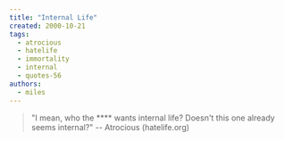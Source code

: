 ```yaml
---
title: "Internal Life"
created: 2000-10-21
tags: 
  - atrocious
  - hatelife
  - immortality
  - internal
  - quotes-56
authors: 
  - miles
---
```


> "I mean, who the \*\*\*\* wants internal life? Doesn't this one already seems internal?" \-- Atrocious (hatelife.org)
